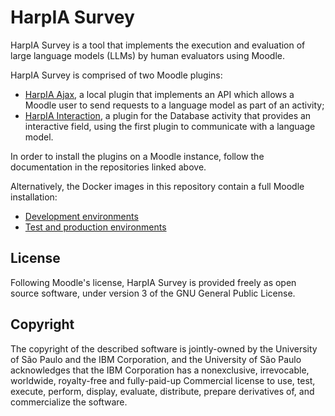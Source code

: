 # HarpIA Survey

HarpIA Survey is a tool that implements the execution and evaluation of
large language models (LLMs) by human evaluators using Moodle.


HarpIA Survey is comprised of two Moodle plugins:
- [HarpIA Ajax](../../../moodle-local_harpiaajax/), a local plugin
  that implements an API which allows a Moodle user to send requests
  to a language model as part of an activity;
- [HarpIA Interaction](../../../moodle-datafield_harpiainteraction),
  a plugin for the Database activity that provides an interactive field,
  using the first plugin to communicate with a language model.

In order to install the plugins on a Moodle instance,
follow the documentation in the repositories linked above. 

Alternatively, the Docker images in this repository contain a full Moodle
installation:

- [Development environments](../../wiki/Installation-instructions-(development-environments))
- [Test and production environments](../../wiki/Installation-instructions-(production-and-test-environments))

## License

Following Moodle's license,
HarpIA Survey is provided freely as open source software,
under version 3 of the GNU General Public License.

## Copyright

The copyright of the described software is jointly-owned by
the University of São Paulo and the IBM Corporation,
and the University of São Paulo acknowledges that
the IBM Corporation has a nonexclusive, irrevocable, worldwide,
royalty-free and fully-paid-up Commercial license
to use, test, execute, perform, display, evaluate, distribute,
prepare derivatives of, and commercialize the software.
